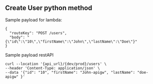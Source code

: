 ## Create User python method

Sample payload for lambda:

~~~
{
  "routeKey": "POST /users",
  "body": "{\"id\":\"10\",\"firstName\":\"John\",\"lastName\":\"Doe\"}"
}
~~~

Sample payload restAPI

~~~
curl --location '{api_url}/{dev/prod}/users' \
--header 'Content-Type: application/json' \
--data '{"id": "10", "firstName": "John-apigw", "lastName": "doe-apigw" }'
~~~
